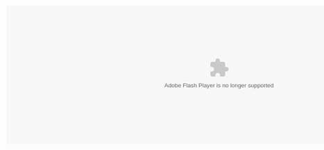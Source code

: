 <div style="margin: 0 auto; height: 320px; width: 980px;"><object type="application/x-shockwave-flash" data="client-release.swf" width="100%" height="100%" style="visibility: visible;"><param name="wmode" value="direct"> <param name="quality" value="high"> <param name="bgcolor" value="#000000"></object> </div>